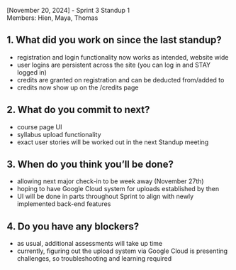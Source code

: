 [November 20, 2024] - Sprint 3 Standup 1 <br>
Members: Hien, Maya, Thomas <br>

## 1. What did you work on since the last standup?
- registration and login functionality now works as intended, website wide <br>
- user logins are persistent across the site (you can log in and STAY logged in) <br>
- credits are granted on registration and can be deducted from/added to <br>
- credits now show up on the /credits page <br>

## 2. What do you commit to next?
- course page UI <br>
- syllabus upload functionality <br>
- exact user stories will be worked out in the next Standup meeting <br>

## 3. When do you think you’ll be done?
- allowing next major check-in to be week away (November 27th) <br>
- hoping to have Google Cloud system for uploads established by then <br>
- UI will be done in parts throughout Sprint to align with newly implemented back-end features <br>

## 4. Do you have any blockers?
- as usual, additional assessments will take up time <br>
- currently, figuring out the upload system via Google Cloud is presenting challenges, so troubleshooting and learning required <br>

